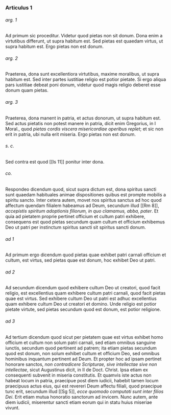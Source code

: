 ### Articulus 1

###### arg. 1
Ad primum sic proceditur. Videtur quod pietas non sit donum. Dona enim a virtutibus differunt, ut supra habitum est. Sed pietas est quaedam virtus, ut supra habitum est. Ergo pietas non est donum.

###### arg. 2
Praeterea, dona sunt excellentiora virtutibus, maxime moralibus, ut supra habitum est. Sed inter partes iustitiae religio est potior pietate. Si ergo aliqua pars iustitiae debeat poni donum, videtur quod magis religio deberet esse donum quam pietas.

###### arg. 3
Praeterea, dona manent in patria, et actus donorum, ut supra habitum est. Sed actus pietatis non potest manere in patria, dicit enim Gregorius, in I Moral., quod *pietas cordis viscera misericordiae operibus replet*; et sic non erit in patria, ubi nulla erit miseria. Ergo pietas non est donum.

###### s. c.
Sed contra est quod [[Is 11]] ponitur inter dona.

###### co.
Respondeo dicendum quod, sicut supra dictum est, dona spiritus sancti sunt quaedam habituales animae dispositiones quibus est prompte mobilis a spiritu sancto. Inter cetera autem, movet nos spiritus sanctus ad hoc quod affectum quendam filialem habeamus ad Deum, secundum illud [[Rm 8]], *accepistis spiritum adoptionis filiorum, in quo clamamus, abba, pater*. Et quia ad pietatem proprie pertinet officium et cultum patri exhibere, consequens est quod pietas secundum quam cultum et officium exhibemus Deo ut patri per instinctum spiritus sancti sit spiritus sancti donum.

###### ad 1
Ad primum ergo dicendum quod pietas quae exhibet patri carnali officium et cultum, est virtus, sed pietas quae est donum, hoc exhibet Deo ut patri.

###### ad 2
Ad secundum dicendum quod exhibere cultum Deo ut creatori, quod facit religio, est excellentius quam exhibere cultum patri carnali, quod facit pietas quae est virtus. Sed exhibere cultum Deo ut patri est adhuc excellentius quam exhibere cultum Deo ut creatori et domino. Unde religio est potior pietate virtute, sed pietas secundum quod est donum, est potior religione.

###### ad 3
Ad tertium dicendum quod sicut per pietatem quae est virtus exhibet homo officium et cultum non solum patri carnali, sed etiam omnibus sanguine iunctis, secundum quod pertinent ad patrem; ita etiam pietas secundum quod est donum, non solum exhibet cultum et officium Deo, sed omnibus hominibus inquantum pertinent ad Deum. Et propter hoc ad ipsam pertinet honorare sanctos, *non contradicere Scripturae, sive intellectae sive non intellectae*, sicut Augustinus dicit, in II de Doct. Christ. Ipsa etiam ex consequenti subvenit in miseria constitutis. Et quamvis iste actus non habeat locum in patria, praecipue post diem iudicii, habebit tamen locum praecipuus actus eius, qui est revereri Deum affectu filiali, quod praecipue tunc erit, secundum illud [[Sg 5]], *ecce quomodo computati sunt inter filios Dei*. Erit etiam mutua honoratio sanctorum ad invicem. Nunc autem, ante diem iudicii, miserentur sancti etiam eorum qui in statu huius miseriae vivunt.

